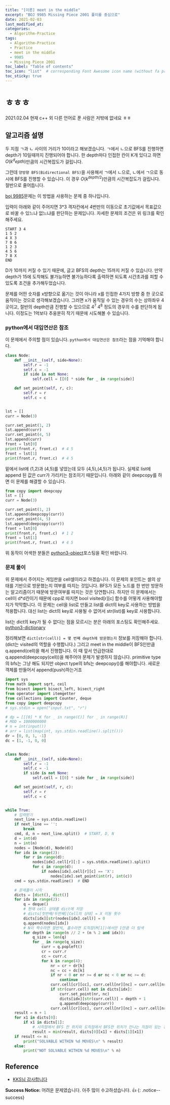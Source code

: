 ```yaml
---
title: "[이론] meet in the middle"
excerpt: "BOJ 9985 Missing Piece 2001 풀이를 중심으로"
date: 2021-02-03
last_modified_at:
categories:
  - Algorithm-Practice
tags:
  - Algorithm-Practice
  - Practice
  - meet in the middle
  - 9985
  - Missing Piece 2001
toc_label: "Table of contents"
toc_icon: "list"  # corresponding Font Awesome icon name (without fa prefix)
toc_sticky: true
---
```


# ㅎㅎㅎ

2021.02.04 현재 c++ 외 다른 언어로 푼 사람은 저밖에 없네요 ㅎㅎ  

## 알고리즘 설명

두 지점 ㄱ과 ㄴ 사이의 거리가 10이라고 해보겠습니다. ㄱ에서 ㄴ으로 BFS를 진행하면 depth가 10일때까지 진행되어야 합니다. 한 depth마다 인접한 칸이 K개 있다고 하면 $O(k^depth)$만큼의 시간복잡도가 걸립니다.  

그런데 `양방향 BFS(Bidirectional BFS)`을 사용해서 ㄱ에서 ㄴ으로, ㄴ에서 ㄱ으로 동시에 BFS를 진행할 수 있습니다. 이 경우 $O(k^{depth/2})$만큼의 시간복잡도가 걸립니다. 절반으로 줄어듭니다.  

[boj 9985](https://www.acmicpc.net/problem/9985)문제는 이 방법을 사용하는 문제 중 하나입니다.  

입력이 아래와 같이 주어지면 3*3 격자칸에서 4번만의 이동으로 초기값에서 목표값으로 바꿀 수 있느냐 없느냐를 판단하는 문제입니다. 자세한 문제의 조건은 위 링크를 확인해주세요.  

```
START 3 4
1 5 2
4 X 3
7 8 6
1 2 3
4 5 6
7 8 X
END
```  

D가 10까지 커질 수 있기 때문에, 글고 BFS의 depth는 15까지 커질 수 있습니다. 만약 depth가 15에 도착해도 불가능하면 불가능하다록 출력하면 되도록 시간초과를 피할 수 있도록 조건을 추가해두었습니다.  

문제를 어떤 숫자를 x방향으로 옮기는 것이 아니라 x를 인접한 4가지 방향 중 한 곳으로 움직이는 것으로 생각해보겠습니다. 그러면 x가 움직일 수 있는 경우의 수는 상하좌우 4곳이고, 절반의 depth만큼 진행할 수 있으므로 $4^7~4^8$ 정도의 경우의  수를 판단하게 됩니다. 이정도는 1억보다 추웅분히 작기 때문에 시도해볼 수 있습니다.  

### python에서 대입연산은 참조

이 문제에서 주의할 점이 있습니다. `python에서 대입연산은 참조`라는 점을 기억해야 합니다.  

```python
class Node:
    def __init__(self, side=None):
        self.r = -1
        self.c = -1
        if side is not None:
            self.cell = [[0] * side for _ in range(side)]

    def set_point(self, r, c):
        self.r = r
        self.c = c


lst = []
curr = Node(3)

curr.set_point(1, 2)
lst.append(curr)
curr.set_point(4, 5)
lst.append(curr)
front = lst[0]
print(front.r, front.c)  # 4 5
front = lst[1]
print(front.r, front.c)  # 4 5
```

밑에서 list에 (1,2)과 (4,5)를 넣었는데 모두 (4,5),(4,5)가 됩니다. 실제로 list에 append 된 값은 curr가 가리키는 참조이기 때문입니다. 아래와 같이 deepcopy를 하면 이 문제를 해결할 수 있습니다.  

```python
from copy import deepcopy
lst = []
curr = Node(3)

curr.set_point(1, 2)
lst.append(deepcopy(curr))
curr.set_point(4, 5)
lst.append(deepcopy(curr))
front = lst[0]
print(front.r, front.c)  # 1 2
front = lst[1]
print(front.r, front.c)  # 4 5
```  

위 동작이 어색한 분들은 [python3-object](https://hwanseok-dev.github.io/python/python3-object/)포스팅을 확인 바랍니다.  

### 문제 풀이

위 문제에서 주어지는 게임판을 cell셀이라고 하겠습니다. 이 문제의 포인트는 셀의 상태를 기반으로 방문했는지 여부를 따지는 것입니다. BFS가 모든 노드를 한 번만 방문하는 알고리즘이기 때문에 방문여부를 따지는 것은 당연합니다. 하지만 이 문제에서는 cell이 d*d칸이기 때문에 cpp로 따지면 bool visited[r][c] 함수를 어떻게 사용해야할지가 막막합니다. 이 문제는 cell을 list로 만들고 list를 dict의 key로 사용하는 방법을 적용합니다. 대신 list는 dict의 key로 사용될 수 없어서 str(list)를 key로 사용합니다.  

list는 dict의 key가 될 수 없다는 점을 모르시는 분은 아래의 포스팅도 확인해주세요. [python3-dictionary](https://hwanseok-dev.github.io/python/python3-dictionary/)  

정리해보면 `dict[str(cell)] = 몇 번째 depth에 방문했는지` 정보를 저장해야 합니다.(dict는 visited의 역할을 수행합니다.) 그리고 meet in the middle이 BFS인만큼 q.append(cell)을 해서 진행합니다. 이 때 앞서 언급한대로 q.append(deepcopy(cell))을 해주어야 문제가 발생하지 않습니다. primitive type의 bfs는 그냥 해도 되지만 object type의 bfs는 deepcopy()를 해야합니다. 새로운 객체를 만들어서 append(push)하는거죠  

```python
import sys
from math import sqrt, ceil
from bisect import bisect_left, bisect_right
from operator import itemgetter
from collections import Counter, deque
from copy import deepcopy
# sys.stdin = open("input.txt", "r")

# dp = [[[0] * K for _ in range(C)] for _ in range(R)]
# MOD = 1000000000
# n = int(input())
# arr = list(map(int, sys.stdin.readline().split()))
dr = [0, 0, 1, -1]
dc = [1, -1, 0, 0]


class Node:
    def __init__(self, side=None):
        self.r = -1
        self.c = -1
        if side is not None:
            self.cell = [[0] * side for _ in range(side)]

    def set_point(self, r, c):
        self.r = r
        self.c = c


while True:
    # 입력받기
    next_line = sys.stdin.readline()
    if next_line == '':
        break
    cmd, d, n = next_line.split()  # START, D, N
    d = int(d)
    n = int(n)
    nodes = [Node(d), Node(d)]
    for idx in range(2):
        for r in range(d):
            nodes[idx].cell[r][:] = sys.stdin.readline().split()
            for c in range(d):
                if nodes[idx].cell[r][c] == 'X':
                    nodes[idx].set_point(int(r), int(c))
    cmd = sys.stdin.readline()  # END

    # 문제풀이 시작
    dicts = [dict(), dict()]
    for idx in range(2):
        q = deque()
        # 현재 cell 상태를 dict에 저장
        # dicts[첫번째/두번째][Cell의 상태] = X 이동 횟수
        dicts[idx][str(nodes[idx].cell)] = 0
        q.append(nodes[idx])
        # N이 짝수라면 절반씩, 홀수라면 도착점(M[1])에서만 1만큼 더 탐색
        for depth in range(n // 2 + (n % 2 and idx)):
            q_size = len(q)
            for _ in range(q_size):
                curr = q.popleft()
                cr = curr.r
                cc = curr.c
                for k in range(4):
                    nr = cr + dr[k]
                    nc = cc + dc[k]
                    if nr < 0 or nr >= d or nc < 0 or nc >= d:
                        continue
                    curr.cell[cr][cc], curr.cell[nr][nc] = curr.cell[nr][nc], curr.cell[cr][cc]
                    if str(curr.cell) not in dicts[idx]:
                        curr.set_point(nr, nc)
                        dicts[idx][str(curr.cell)] = depth + 1
                        q.append(deepcopy(curr))
                    curr.cell[cr][cc], curr.cell[nr][nc] = curr.cell[nr][nc], curr.cell[cr][cc]
    result = n + 1
    for x1 in dicts[0]:
        if x1 in dicts[1]:
            # 시작점에서 BFS 한 위치외 도착점에서 BFS한 위치가 만나는 지점이 있는 경우
            result = min(result, dicts[0][x1] + dicts[1][x1])
    if result <= n:
        print("SOLVABLE WITHIN %d MOVES\n" % result)
    else:
        print("NOT SOLVABLE WITHIN %d MOVES\n" % n)
```

##  Reference

- [KKS님 감사합니다](https://m.blog.naver.com/PostView.nhn?blogId=kks227&logNo=221382873753&proxyReferer=https:%2F%2Fwww.google.com%2F)  

**Success Notice:**
어려운 문제였습니다. 아주 많이 수고하셨습니다. :+1:
{: .notice--success}